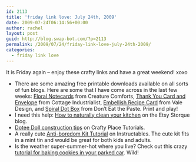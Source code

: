 ```yaml
---
id: 2113
title: 'friday link love: July 24th, 2009'
date: 2009-07-24T06:14:56+00:00
author: rachel
layout: post
guid: http://blog.swap-bot.com/?p=2113
permalink: /2009/07/24/friday-link-love-july-24th-2009/
categories:
  - friday link love
---
```

It is Friday again &#8211; enjoy these crafty links and have a great weekend! xoxo

  * There are some amazing free printable downloads available on all sorts of fun blogs. Here are some that I have come across in the last few weeks: [Floral Notecards](http://creaturecomforts.typepad.com/my_weblog/2009/07/printable-freebie-friday-floral-note-flats.html) from Creature Comforts, [Thank You Card and Envelope](http://cottage-industrialist.com/blog/2009/6/30/a-pause-for-thanks.html) from Cottage Industrialist, [Embellish Recipe Card](http://www.erinvaledesign.com/leo_on_the_loose/2009/07/diy-free-printable-embellish-recipe-card.html) from Vale Design, and [Spiral Dot Box](http://www.donteatthepaste.com/2009/07/spiral-dot-box.html) from Don&#8217;t Eat the Paste. Print and play!
  * I need this help: [How to naturally clean your kitchen](http://www.etsy.com/storque/how-to/how-tuesday-the-naturally-clean-kitchen-4361/) on the Etsy Storque blog.
  * [Dotee Doll construction tips](http://craftyplacetutorials.blogspot.com/) on Crafty Place Tutorials.
  * A really cute [Anti-boredom Kit Tutorial](http://www.instructables.com/id/Anti-Boredom-pocket-kit/) on Instructables. The cute kit fits in a mint tin and would be great for both kids and adults.
  * Is the weather super-summer-hot where you live? Check out this crazy [tutorial for baking cookies in your parked car](http://bakingbites.com/2007/09/car-baked-chocolate-chip-cookies-step-by-step/). Wild!